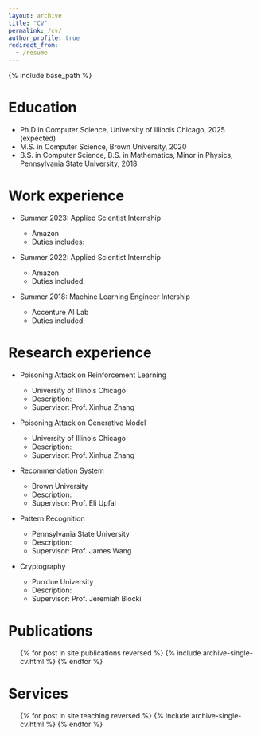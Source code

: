 ```yaml
---
layout: archive
title: "CV"
permalink: /cv/
author_profile: true
redirect_from:
  - /resume
---
```


{% include base_path %}

Education
======
* Ph.D in Computer Science, University of Illinois Chicago, 2025 (expected)
* M.S. in Computer Science, Brown University, 2020
* B.S. in Computer Science, B.S. in Mathematics, Minor in Physics, Pennsylvania State University, 2018

Work experience
======
* Summer 2023: Applied Scientist Internship
  * Amazon
  * Duties includes: 

* Summer 2022: Applied Scientist Internship
  * Amazon
  * Duties included: 

* Summer 2018: Machine Learning Engineer Intership
  * Accenture AI Lab
  * Duties included: 

Research experience
======
* Poisoning Attack on Reinforcement Learning
  * University of Illinois Chicago
  * Description: 
  * Supervisor: Prof. Xinhua Zhang

* Poisoning Attack on Generative Model
  * University of Illinois Chicago
  * Description: 
  * Supervisor: Prof. Xinhua Zhang

* Recommendation System
  * Brown University
  * Description: 
  * Supervisor: Prof. Eli Upfal
    
* Pattern Recognition
  * Pennsylvania State University
  * Description: 
  * Supervisor: Prof. James Wang

* Cryptography
  * Purrdue University
  * Description: 
  * Supervisor: Prof. Jeremiah Blocki
    

Publications
======
  <ul>{% for post in site.publications reversed %}
    {% include archive-single-cv.html %}
  {% endfor %}</ul>
  

Services
======
  <ul>{% for post in site.teaching reversed %}
    {% include archive-single-cv.html %}
  {% endfor %}</ul>
  

